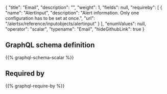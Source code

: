 {
  "title": "Email",
  "description": "",
  "weight": 1,
  "fields": null,
  "requireby": [
    {
      "name": "AlertInput",
      "description": "Alert information. Only one configuration has to be set at once.",
      "url": "/alertsx/reference/inputobjects/alertinput"
    }
  ],
  "enumValues": null,
  "operator": "scalar",
  "typename": "Email",
  "hideGithubLink": true
}
## GraphQL schema definition

{{% graphql-schema-scalar %}}

## Required by

{{% graphql-require-by %}}
